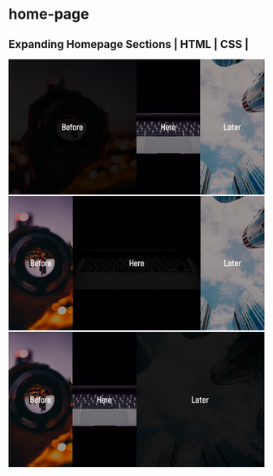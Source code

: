 # home-page
## Expanding Homepage Sections | HTML | CSS |
<img src="images/i1.png" />
<img src="images/i2.png" />
<img src="images/i3.png" />
